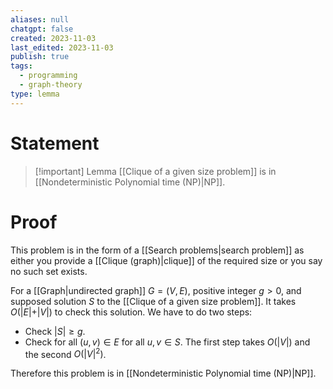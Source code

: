 ```yaml
---
aliases: null
chatgpt: false
created: 2023-11-03
last_edited: 2023-11-03
publish: true
tags:
  - programming
  - graph-theory
type: lemma
---
```

# Statement

> [!important] Lemma
> [[Clique of a given size problem]] is in [[Nondeterministic Polynomial time (NP)|NP]].

# Proof

This problem is in the form of a [[Search problems|search problem]] as either you provide a [[Clique (graph)|clique]] of the required size or you say no such set exists.

For a [[Graph|undirected graph]] $G = (V,E)$, positive integer $g > 0$, and supposed solution $S$ to the [[Clique of a given size problem]]. It takes $O(\vert E \vert + \vert V \vert)$ to check this solution. We have to do two steps:
- Check $\vert S \vert \geq g$.
- Check for all $(u,v) \in E$ for all $u,v \in S$.
The first step takes $O(\vert V \vert)$ and the second $O(\vert V \vert^2)$.

Therefore this problem is in [[Nondeterministic Polynomial time (NP)|NP]].
